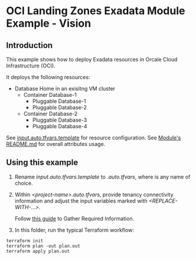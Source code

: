 # OCI Landing Zones Exadata Module Example - Vision

## Introduction
This example shows how to deploy Exadata resources in Orcale Cloud Infrastructure (OCI).

It deploys the following resources:
- Database Home in an exisitng VM cluster
  - Container Database-1
    - Pluggable Database-1
    - Pluggable Database-2
  - Container Database-2
    - Pluggable Database-3
    - Pluggable Database-4

See [input.auto.tfvars.template](./input.auto.tfvars) for resource configuration. 
See [Module's README.md](../../README.md) for overall attributes usage.

## Using this example
1. Rename *input.auto.tfvars.template* to *<project-name>.auto.tfvars*, where *<project-name>* is any name of choice. 
2. Within *\<project-name\>.auto.tfvars*, provide tenancy connectivity information and adjust the input variables marked with *<REPLACE-WITH-...>*.

   Follow [this guide](https://docs.oracle.com/en-us/iaas/Content/dev/terraform/tutorials/tf-provider.htm#prepare) to Gather Required Information.

3. In this folder, run the typical Terraform workflow:
```
terraform init
terraform plan -out plan.out
terraform apply plan.out
```